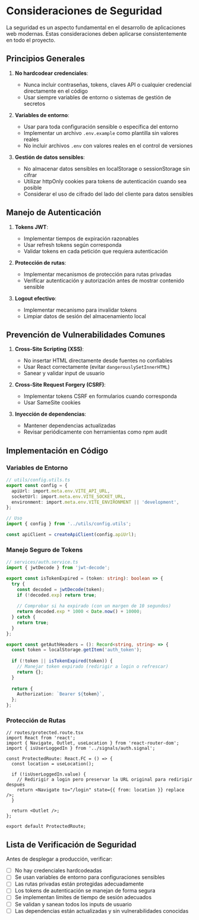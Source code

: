 # Consideraciones de Seguridad

La seguridad es un aspecto fundamental en el desarrollo de aplicaciones web modernas. Estas consideraciones deben aplicarse consistentemente en todo el proyecto.

## Principios Generales

1. **No hardcodear credenciales**:
   - Nunca incluir contraseñas, tokens, claves API o cualquier credencial directamente en el código
   - Usar siempre variables de entorno o sistemas de gestión de secretos

2. **Variables de entorno**:
   - Usar para toda configuración sensible o específica del entorno
   - Implementar un archivo `.env.example` como plantilla sin valores reales
   - No incluir archivos `.env` con valores reales en el control de versiones

3. **Gestión de datos sensibles**:
   - No almacenar datos sensibles en localStorage o sessionStorage sin cifrar
   - Utilizar httpOnly cookies para tokens de autenticación cuando sea posible
   - Considerar el uso de cifrado del lado del cliente para datos sensibles

## Manejo de Autenticación

1. **Tokens JWT**:
   - Implementar tiempos de expiración razonables
   - Usar refresh tokens según corresponda
   - Validar tokens en cada petición que requiera autenticación

2. **Protección de rutas**:
   - Implementar mecanismos de protección para rutas privadas
   - Verificar autenticación y autorización antes de mostrar contenido sensible

3. **Logout efectivo**:
   - Implementar mecanismo para invalidar tokens
   - Limpiar datos de sesión del almacenamiento local

## Prevención de Vulnerabilidades Comunes

1. **Cross-Site Scripting (XSS)**:
   - No insertar HTML directamente desde fuentes no confiables
   - Usar React correctamente (evitar `dangerouslySetInnerHTML`)
   - Sanear y validar input de usuario

2. **Cross-Site Request Forgery (CSRF)**:
   - Implementar tokens CSRF en formularios cuando corresponda
   - Usar SameSite cookies

3. **Inyección de dependencias**:
   - Mantener dependencias actualizadas
   - Revisar periódicamente con herramientas como npm audit

## Implementación en Código

### Variables de Entorno

```typescript
// utils/config.utils.ts
export const config = {
  apiUrl: import.meta.env.VITE_API_URL,
  socketUrl: import.meta.env.VITE_SOCKET_URL,
  environment: import.meta.env.VITE_ENVIRONMENT || 'development',
};

// Uso
import { config } from '../utils/config.utils';

const apiClient = createApiClient(config.apiUrl);
```

### Manejo Seguro de Tokens

```typescript
// services/auth.service.ts
import { jwtDecode } from 'jwt-decode';

export const isTokenExpired = (token: string): boolean => {
  try {
    const decoded = jwtDecode(token);
    if (!decoded.exp) return true;
    
    // Comprobar si ha expirado (con un margen de 10 segundos)
    return decoded.exp * 1000 < Date.now() + 10000;
  } catch {
    return true;
  }
};

export const getAuthHeaders = (): Record<string, string> => {
  const token = localStorage.getItem('auth_token');
  
  if (!token || isTokenExpired(token)) {
    // Manejar token expirado (redirigir a login o refrescar)
    return {};
  }
  
  return {
    Authorization: `Bearer ${token}`,
  };
};
```

### Protección de Rutas

```tsx
// routes/protected.route.tsx
import React from 'react';
import { Navigate, Outlet, useLocation } from 'react-router-dom';
import { isUserLoggedIn } from '../signals/auth.signal';

const ProtectedRoute: React.FC = () => {
  const location = useLocation();
  
  if (!isUserLoggedIn.value) {
    // Redirigir a login pero preservar la URL original para redirigir después
    return <Navigate to="/login" state={{ from: location }} replace />;
  }
  
  return <Outlet />;
};

export default ProtectedRoute;
```

## Lista de Verificación de Seguridad

Antes de desplegar a producción, verificar:

- [ ] No hay credenciales hardcodeadas
- [ ] Se usan variables de entorno para configuraciones sensibles
- [ ] Las rutas privadas están protegidas adecuadamente
- [ ] Los tokens de autenticación se manejan de forma segura
- [ ] Se implementan límites de tiempo de sesión adecuados
- [ ] Se validan y sanean todos los inputs de usuario
- [ ] Las dependencias están actualizadas y sin vulnerabilidades conocidas
